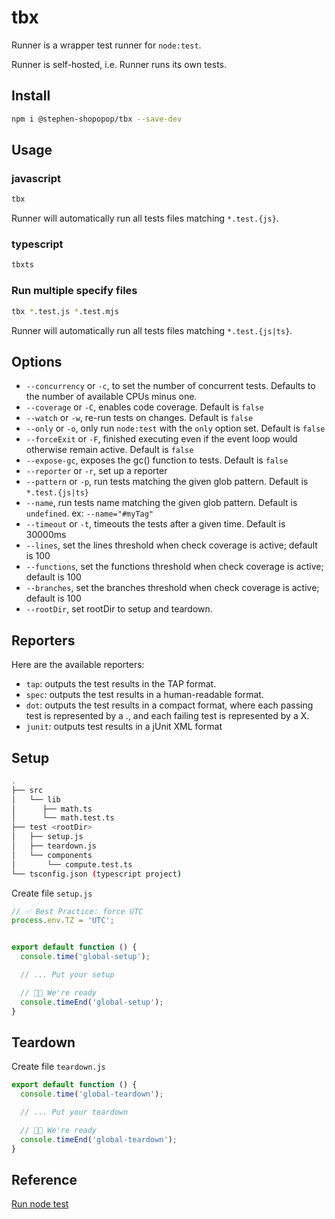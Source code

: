 # tbx

Runner is a wrapper test runner for `node:test`.

Runner is self-hosted, i.e. Runner runs its own tests.

## Install

```bash
npm i @stephen-shopopop/tbx --save-dev
```

## Usage

### javascript

```bash
tbx
```

Runner will automatically run all tests files matching `*.test.{js}`.

### typescript

```bash
tbxts
```

### Run multiple specify files

```bash
tbx *.test.js *.test.mjs
```

Runner will automatically run all tests files matching `*.test.{js|ts}`.

## Options

* `--concurrency` or `-c`, to set the number of concurrent tests. Defaults to the number of available CPUs minus one.
* `--coverage` or `-C`, enables code coverage. Default is `false`
* `--watch` or `-w`, re-run tests on changes. Default is `false`
* `--only` or `-o`, only run `node:test` with the `only` option set. Default is `false`
* `--forceExit` or `-F`, finished executing even if the event loop would otherwise remain active. Default is `false`
* `--expose-gc`, exposes the gc() function to tests. Default is `false`
* `--reporter` or `-r`, set up a reporter
* `--pattern` or `-p`, run tests matching the given glob pattern. Default is `*.test.{js|ts}`
* `--name`, run tests name matching the given glob pattern. Default is `undefined`. ex: `--name="#myTag"`
* `--timeout` or `-t`, timeouts the tests after a given time. Default is 30000ms
* `--lines`, set the lines threshold when check coverage is active; default is 100
* `--functions`, set the functions threshold when check coverage is active; default is 100
* `--branches`, set the branches threshold when check coverage is active; default is 100
* `--rootDir`, set rootDir to setup and teardown.

## Reporters

Here are the available reporters:

* `tap`: outputs the test results in the TAP format.
* `spec`: outputs the test results in a human-readable format.
* `dot`: outputs the test results in a compact format, where each passing test is represented by a ., and each failing test is represented by a X.
* `junit`: outputs test results in a jUnit XML format

## Setup

```bash
.
├── src
│   └── lib
│      ├── math.ts
│      └── math.test.ts
├── test <rootDir>
│   ├── setup.js
│   ├── teardown.js 
│   └── components
│       └── compute.test.ts
└── tsconfig.json (typescript project)
```

Create file  `setup.js`

```js
// ️️️✅ Best Practice: force UTC
process.env.TZ = 'UTC';


export default function () {
  console.time('global-setup');

  // ... Put your setup

  // 👍🏼 We're ready
  console.timeEnd('global-setup');
}
```

## Teardown

Create file  `teardown.js`

```js
export default function () {
  console.time('global-teardown');

  // ... Put your teardown

  // 👍🏼 We're ready
  console.timeEnd('global-teardown');
}
```

## Reference

[Run node test](https://nodejs.org/api/test.html#runoptions)
